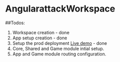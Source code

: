 # AngularattackWorkspace

##Todos:
1. Workspace creation - done
2. App setup creation - done
3. Setup the prod deployment [Live demo](https://mohanramphp.github.io/angularattack-workspace/) - done
4. Core, Shared and Game module intial setup.
5. App and Game module routing configuration.
